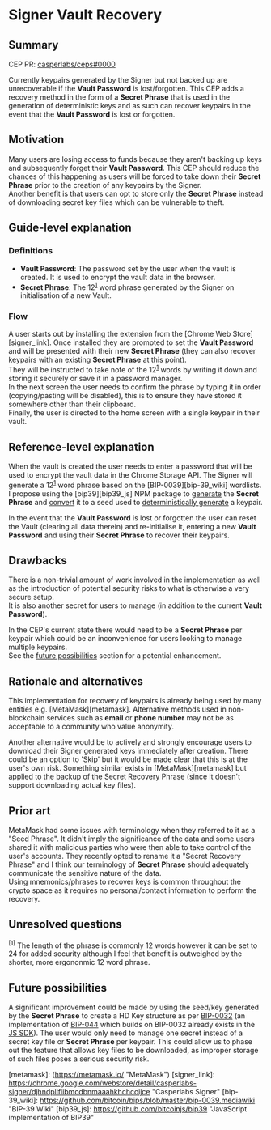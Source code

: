 # Signer Vault Recovery

## Summary

[summary]: #summary

CEP PR: [casperlabs/ceps#0000](https://github.com/casperlabs/ceps/pull/0000)

Currently keypairs generated by the Signer but not backed up are unrecoverable if the **Vault Password** is lost/forgotten. This CEP adds a recovery method in the form of a **Secret Phrase** that is used in the generation of deterministic keys and as such can recover keypairs in the event that the **Vault Password** is lost or forgotten.

## Motivation

[motivation]: #motivation

Many users are losing access to funds because they aren't backing up keys and subsequently forget their **Vault Password**. This CEP should reduce the chances of this happening as users will be forced to take down their **Secret Phrase** prior to the creation of any keypairs by the Signer.  
Another benefit is that users can opt to store only the **Secret Phrase** instead of downloading secret key files which can be vulnerable to theft.

## Guide-level explanation

[guide-level-explanation]: #guide-level-explanation

### Definitions 
- **Vault Password**: The password set by the user when the vault is created. It is used to encrypt the vault data in the browser.
- **Secret Phrase**: The 12<sup>[1][unresolved-questions]</sup> word phrase generated by the Signer on initialisation of a new Vault.

### Flow
A user starts out by installing the extension from the [Chrome Web Store][signer_link].
Once installed they are prompted to set the **Vault Password** and will be presented with their new **Secret Phrase** (they can also recover keypairs with an existing **Secret Phrase** at this point).  
They will be instructed to take note of the 12<sup>[1][unresolved-questions]</sup> words by writing it down and storing it securely or save it in a password manager.  
In the next screen the user needs to confirm the phrase by typing it in order (copying/pasting will be disabled), this is to ensure they have stored it somewhere other than their clipboard.  
Finally, the user is directed to the home screen with a single keypair in their vault.

## Reference-level explanation

[reference-level-explanation]: #reference-level-explanation

When the vault is created the user needs to enter a password that will be used to encrypt the vault data in the Chrome Storage API.
The Signer will generate a 12<sup>[1][unresolved-questions]</sup> word phrase based on the [BIP-0039][bip-39_wiki] wordlists. I propose using the [bip39][bip39_js] NPM package to [generate](https://github.com/bitcoinjs/bip39/blob/200c6a93ba0bf946d982e133a00a2c081240af9a/src/index.js#L139 "generateMnemonic function") the **Secret Phrase** and [convert](https://github.com/bitcoinjs/bip39/blob/5faee2c17b2195f30b03cb125df68c20d7dd584b/src/index.js#L58 "mnemonicToSeed function") it to a seed used to [deterministically generate](https://github.com/dchest/tweetnacl-js/blob/f1ec050ceae0861f34280e62498b1d3ed9c350c6/nacl.js#L1113 "fromSeed function") a keypair.

In the event that the **Vault Password** is lost or forgotten the user can reset the Vault (clearing all data therein) and re-initialise it, entering a new **Vault Password** and using their **Secret Phrase** to recover their keypairs.

## Drawbacks

[drawbacks]: #drawbacks

There is a non-trivial amount of work involved in the implementation as well as the introduction of potential security risks to what is otherwise a very secure setup.  
It is also another secret for users to manage (in addition to the current **Vault Password**).

In the CEP's current state there would need to be a **Secret Phrase** per keypair which could be an inconvenience for users looking to manage multiple keypairs.  
See the [future possibilities][future-possibilities] section for a potential enhancement.

## Rationale and alternatives

[rationale-and-alternatives]: #rationale-and-alternatives

This implementation for recovery of keypairs is already being used by many entities e.g. [MetaMask][metamask].
Alternative methods used in non-blockchain services such as **email** or **phone number** may not be as acceptable to a community who value anonymity.

Another alternative would be to actively and strongly encourage users to download their Signer generated keys immediately after creation. There could be an option to 'Skip' but it would be made clear that this is at the user's own risk. Something similar exists in [MetaMask][metamask] but applied to the backup of the Secret Recovery Phrase (since it doesn't support downloading actual key files). 

## Prior art

[prior-art]: #prior-art

MetaMask had some issues with terminology when they referred to it as a "Seed Phrase". It didn't imply the significance of the data and some users shared it with malicious parties who were then able to take control of the user's accounts. They recently opted to rename it a "Secret Recovery Phrase" and I think our terminology of **Secret Phrase** should adequately communicate the sensitive nature of the data.  
Using mnemonics/phrases to recover keys is common throughout the crypto space as it requires no personal/contact information to perform the recovery.

## Unresolved questions

[unresolved-questions]: #unresolved-questions

<sup>[1]</sup> The length of the phrase is commonly 12 words however it can be set to 24 for added security although I feel that benefit is outweighed by the shorter, more ergononmic 12 word phrase.

## Future possibilities

[future-possibilities]: #future-possibilities

A significant improvement could be made by using the seed/key generated by the **Secret Phrase** to create a HD Key structure as per [BIP-0032](https://github.com/bitcoin/bips/blob/master/bip-0032.mediawiki) (an implementation of [BIP-044](https://github.com/bitcoin/bips/blob/master/bip-0044.mediawiki) which builds on BIP-0032 already exists in the [JS SDK](https://github.com/casper-ecosystem/casper-js-sdk/blob/master/src/lib/CasperHDKey.ts "CasperHDKey.ts")). The user would only need to manage one secret instead of a secret key file or **Secret Phrase** per keypair.
This could allow us to phase out the feature that allows key files to be downloaded, as improper storage of such files poses a serious security risk.

[metamask]: (https://metamask.io/ "MetaMask")
[signer_link]: https://chrome.google.com/webstore/detail/casperlabs-signer/djhndpllfiibmcdbnmaaahkhchcoijce "Casperlabs Signer"
[bip-39_wiki]:  https://github.com/bitcoin/bips/blob/master/bip-0039.mediawiki "BIP-39 Wiki"
[bip39_js]: https://github.com/bitcoinjs/bip39 "JavaScript implementation of BIP39"
